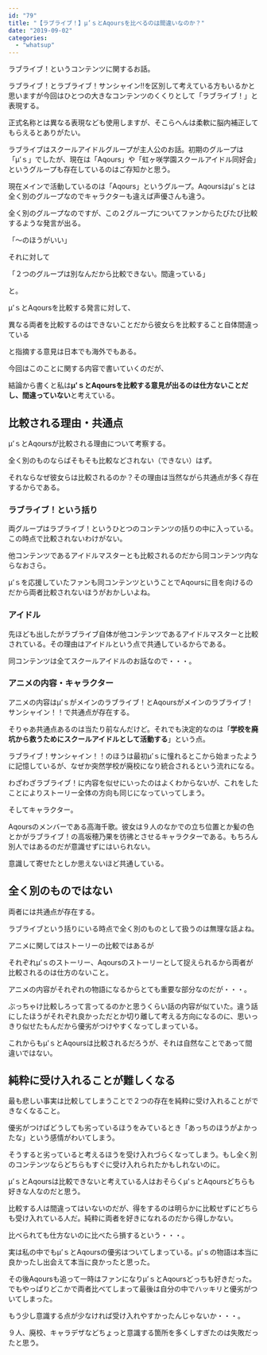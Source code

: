 ```yaml
---
id: "79"
title: "【ラブライブ！】μ’ｓとAqoursを比べるのは間違いなのか？"
date: "2019-09-02"
categories: 
  - "whatsup"
---
```


ラブライブ！というコンテンツに関するお話。

ラブライブ！とラブライブ！サンシャイン!!を区別して考えている方もいるかと思いますが今回はひとつの大きなコンテンツのくくりとして「ラブライブ！」と表現する。

正式名称とは異なる表現なども使用しますが、そこらへんは柔軟に脳内補正してもらえるとありがたい。

ラブライブはスクールアイドルグループが主人公のお話。初期のグループは「μ’ｓ」でしたが、現在は「Aqours」や「虹ヶ咲学園スクールアイドル同好会」というグループも存在しているのはご存知かと思う。

現在メインで活動しているのは「Aqours」というグループ。Aqoursはμ’ｓとは全く別のグループなのでキャラクターも違えば声優さんも違う。

全く別のグループなのですが、この２グループについてファンからたびたび比較するような発言が出る。

「～のほうがいい」

それに対して

「２つのグループは別なんだから比較できない。間違っている」

と。

μ’ｓとAqoursを比較する発言に対して、

異なる両者を比較するのはできないことだから彼女らを比較すること自体間違っている

と指摘する意見は日本でも海外でもある。

今回はこのことに関する内容で書いていくのだが、

結論から書くと私は**μ’ｓとAqoursを比較する意見が出るのは仕方ないことだし、間違っていない**と考えている。

## 比較される理由・共通点

μ’ｓとAqoursが比較される理由について考察する。

全く別のものならばそもそも比較などされない（できない）はず。

それならなぜ彼女らは比較されるのか？その理由は当然ながら共通点が多く存在するからである。

### ラブライブ！という括り

両グループはラブライブ！というひとつのコンテンツの括りの中に入っている。この時点で比較されないわけがない。

他コンテンツであるアイドルマスターとも比較されるのだから同コンテンツ内ならなおさら。

μ’ｓを応援していたファンも同コンテンツということでAqoursに目を向けるのだから両者比較されないほうがおかしいよね。

### アイドル

先ほども出したがラブライブ自体が他コンテンツであるアイドルマスターと比較されている。その理由はアイドルという点で共通しているからである。

同コンテンツは全てスクールアイドルのお話なので・・・。

### アニメの内容・キャラクター

アニメの内容はμ’ｓがメインのラブライブ！とAqoursがメインのラブライブ！サンシャイン！！で共通点が存在する。

そりゃあ共通点あるのは当たり前なんだけど。それでも決定的なのは「**学校を廃坑から救うためにスクールアイドルとして活動する**」という点。

ラブライブ！サンシャイン！！のほうは最初μ’ｓに憧れるとこから始まったように記憶しているが、なぜか突然学校が廃校になり統合されるという流れになる。

わざわざラブライブ！に内容を似せにいったのはよくわからないが、これをしたことによりストーリー全体の方向も同じになっていってしまう。

そしてキャラクター。

Aqoursのメンバーである高海千歌。彼女は９人のなかでの立ち位置とか髪の色とかがラブライブ！の高坂穂乃果を彷彿とさせるキャラクターである。もちろん別人ではあるのだが意識せずにはいられない。

意識して寄せたとしか思えないほど共通している。

## 全く別のものではない

両者には共通点が存在する。

ラブライブという括りにいる時点で全く別のものとして扱うのは無理な話よね。

アニメに関してはストーリーの比較ではあるが

それぞれμ’ｓのストーリー、Aqoursのストーリーとして捉えられるから両者が比較されるのは仕方のないこと。

アニメの内容がそれぞれの物語になるからとても重要な部分なのだが・・・。

ぶっちゃけ比較しろって言ってるのかと思うくらい話の内容が似ていた。違う話にしたほうがそれぞれ良かっただとか切り離して考える方向になるのに、思いっきり似せたもんだから優劣がつけやすくなってしまっている。

これからもμ’ｓとAqoursは比較されるだろうが、それは自然なことであって間違いではない。

## 純粋に受け入れることが難しくなる

最も悲しい事実は比較してしまうことで２つの存在を純粋に受け入れることができなくなること。

優劣がつけばどうしても劣っているほうをみているとき「あっちのほうがよかったな」という感情がわいてしまう。

そうすると劣っていると考えるほうを受け入れづらくなってしまう。もし全く別のコンテンツならどちらもすぐに受け入れられたかもしれないのに。

μ’ｓとAqoursは比較できないと考えている人はおそらくμ’ｓとAqoursどちらも好きな人なのだと思う。

比較する人は間違ってはいないのだが、得をするのは明らかに比較せずにどちらも受け入れている人だ。純粋に両者を好きになれるのだから得しかない。

比べられても仕方ないのに比べたら損するという・・・。

実は私の中でもμ’ｓとAqoursの優劣はついてしまっている。μ’ｓの物語は本当に良かったし出会えて本当に良かったと思った。

その後Aqoursも追って一時はファンになりμ’ｓとAqoursどっちも好きだった。でもやっぱりどこかで両者比べてしまって最後は自分の中でハッキリと優劣がついてしまった。

もう少し意識する点が少なければ受け入れやすかったんじゃないか・・・。

９人、廃校、キャラデザなどちょっと意識する箇所を多くしすぎたのは失敗だったと思う。
